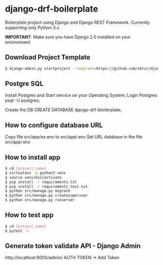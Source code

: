 # django-drf-boilerplate
Boilerplate project using Django and Django REST Framework.
Currently supporting only Python 3.x.

**IMPORTANT**:
Make sure you have Django 2.0 installed on your environment.

## Download Project Template
```bash
$ django-admin.py startproject --template=https://github.com/sbtur/django-drf-boilerplate/archive/master.zip <project_name> .

 ```

## Postgre SQL
Install Postgres and Start service on your Operating System;
Login Postgres psql -U postgres;

Create the DB CREATE DATABASE django-drf-bloilerplate;

## How to configure database URL
Copy file src/app/ex.env to src/app/.env
Set URL database in the file src/app/.env

## How to install app
```bash
$ cd [project_name]
$ virtualenv -p python3 venv
$ source venv/bin/activate
$ pip install -r requirements.txt
$ pip install -r requirements_test.txt
$ python src/manage.py migrate
$ python src/manage.py createsuperuser
$ python src/manage.py runserver
```

## How to test app
```bash
$ cd [project_name]
$ pytest -s
```

## Generate token validate API - Django Admin
http://localhost:8000/admin/
AUTH TOKEN -> Add Token

